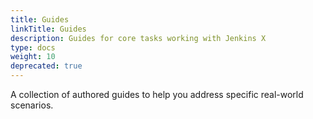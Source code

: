 ```yaml
---
title: Guides
linkTitle: Guides
description: Guides for core tasks working with Jenkins X
type: docs
weight: 10
deprecated: true
---
```


A collection of authored guides to help you address specific real-world scenarios.
